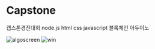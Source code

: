 # Capstone

캡스톤경진대회
node.js html css javascript
블록체인
아두이노

![algoscreen](https://user-images.githubusercontent.com/48907339/99373472-c95f3500-2904-11eb-845a-c092307bb75a.png)
![win](https://user-images.githubusercontent.com/48907339/99374379-ddeffd00-2905-11eb-8eb5-fd0b4a91abf9.jpg)
